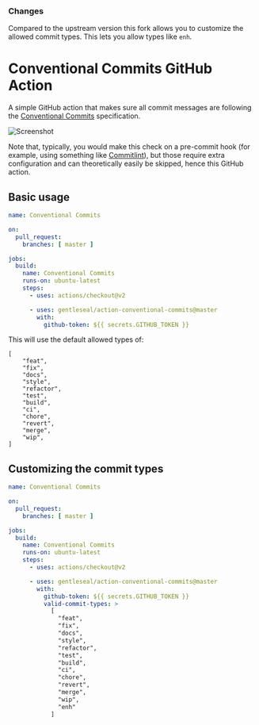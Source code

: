 ### Changes
Compared to the upstream version this fork allows you to customize the allowed commit types. This lets you allow types like `enh`.

# Conventional Commits GitHub Action

A simple GitHub action that makes sure all commit messages are following the [Conventional Commits](https://www.conventionalcommits.org/en/v1.0.0-beta.2/) specification.

![Screenshot](/docs/screenshot.png)

Note that, typically, you would make this check on a pre-commit hook (for example, using something like [Commitlint](https://commitlint.js.org/)), but those require extra configuration and can theoretically easily be skipped, hence this GitHub action.

## Basic usage

```yml
name: Conventional Commits

on:
  pull_request:
    branches: [ master ]

jobs:
  build:
    name: Conventional Commits
    runs-on: ubuntu-latest
    steps:
      - uses: actions/checkout@v2

      - uses: gentleseal/action-conventional-commits@master
        with:
          github-token: ${{ secrets.GITHUB_TOKEN }}
```
This will use the default allowed types of:

```
[
    "feat",
    "fix",
    "docs",
    "style",
    "refactor",
    "test",
    "build",
    "ci",
    "chore",
    "revert",
    "merge",
    "wip",
]
```
## Customizing the commit types
```yml
name: Conventional Commits

on:
  pull_request:
    branches: [ master ]

jobs:
  build:
    name: Conventional Commits
    runs-on: ubuntu-latest
    steps:
      - uses: actions/checkout@v2

      - uses: gentleseal/action-conventional-commits@master
        with:
          github-token: ${{ secrets.GITHUB_TOKEN }}
          valid-commit-types: >
            [
              "feat",
              "fix",
              "docs",
              "style",
              "refactor",
              "test",
              "build",
              "ci",
              "chore",
              "revert",
              "merge",
              "wip",
              "enh"
            ]
```
